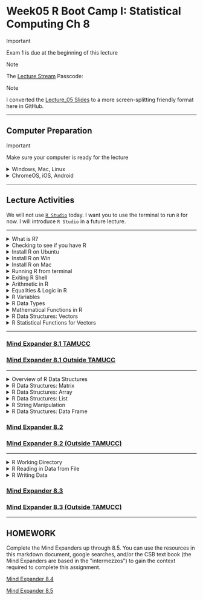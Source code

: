 # Week05 R Boot Camp I: Statistical Computing Ch 8

> [!IMPORTANT]
> Exam 1 is due at the beginning of this lecture

> [!NOTE]
> The [Lecture Stream]()
> Passcode: 

> [!NOTE]
> I converted the [Lecture_05 Slides](Week05new_files/Introduction%20to%20R%201.pptx) to a more screen-splitting friendly format here in GitHub.


---

## Computer Preparation

> [!IMPORTANT]
> Make sure your computer is ready for the lecture

<details><summary>Windows, Mac, Linux</summary>
<p>

- [ ] Step 0. Open Terminal

  > Search for the terminal app and open it.  For Windows, make sure you are using Ubuntu.

  > You should have already prepared your computer during Lecture 0.  If you did not then:  

  > * Complete the tasks listed in the [How to Set Up Your Computer for Computational Biology](https://github.com/tamucc-comp-bio/how_to/blob/main/howto_setup_computer.md), up to, but not including R and RStudio.
  >    * If you are having difficulty installing ubuntu, use Launch if your account is activated.

- [ ] Step 1. Update Your apps

  > It's always a good idea to keep your apps in your terminal up to date. 
  
  > For Ubuntu (Linux), enter the following commands to load the newest versions of your apps

  ```bash
  sudo apt update
  sudo apt upgrade
  ```

  > For Mac (Homebrew), enter the following commands to load the newest versions of your apps

  ```bash
  brew update
  brew upgrade
  ```

- [ ] Step 2. Confirm you have cloned the CSB (Computing Skills For Biologists) Repo into your home dir

    > In your terminal, enter the following commands:

    ```bash
    # make sure you're in your home dir
    cd ~
    
    # list the directories and files in the CSB dir to confirm it's in your home dir
    ls CSB
    ```

    > You should see the following output because we cloned the CSB Repo to your home dir in [Lecture 0](https://github.com/tamucc-comp-bio/classroom_repo_2024/blob/master/lectures/lecture00.md).  

    ```bash
    LICENSE  README.md  data_wrangling  git  good_code  latex  python  r  regex  scientific  sql  unix
    ```

    > If you see the output above, you're done! Goto the next section.

- [ ] Step 3. If you didn't have the CSB Repo, clone it now

  > If you **do not** see the output above, then clone the CSB repo by entering the following commands:

    ```bash
        git clone https://github.com/CSB-book/CSB.git
    ``` 

  > You should see the following output:

    ```bash
    Cloning into 'CSB'...
    remote: Enumerating objects: 1005, done.
    remote: Total 1005 (delta 0), reused 0 (delta 0), pack-reused 1005 (from 1)
    Receiving objects: 100% (1005/1005), 26.68 MiB | 7.74 MiB/s, done.
    Resolving deltas: 100% (389/389), done.
    ```

  > Goto Step 2 above.

<hr style="height: 0.1px; border: none; background-color: black;">

</p>
</details>

<details><summary>ChromeOS, iOS, Android</summary>
<p>

 - [ ] Step 0. [Log Into Launch HPC](https://portal-launch.hprc.tamu.edu/)

    > Use the following [link](https://portal-launch.hprc.tamu.edu/) to log in 

    > You should have already created your account during Lecture 0.  If you did not then:  
    > * Complete the tasks listed in the [Accessing Launch Instructions](https://hprc.tamu.edu/kb/User-Guides/Launch/Access/#no-ssh-login)

 - [ ] Step 1. Open Terminal

    > Select `launch Shell Access`

 - [ ] Step 2. Confirm you have cloned the CSB (Computing Skills For Biologists) Repo into your home dir

  > In your terminal, enter the following commands:

    ```bash
    # make sure you're in your home dir
    cd ~

    # list the directories and files in the CSB dir to confirm it's in your home dir
    ls CSB
    ```

  > You should see the following output because we cloned the CSB Repo to your home dir in [Lecture 0](https://github.com/tamucc-comp-bio/classroom_repo_2024/blob/master/lectures/lecture00.md).  

    ```bash
    LICENSE  README.md  data_wrangling  git  good_code  latex  python  r  regex  scientific  sql  unix
    ```

  > If you see the output above, you're done! Goto the next section.

- [ ] Step 3. If you didn't have the CSB Repo, clone it now

  > If you **do not** see the output above, then clone the CSB repo by entering the following commands:

    ```bash
        git clone https://github.com/CSB-book/CSB.git
    ``` 

  > You should see the following output:

    ```bash
    Cloning into 'CSB'...
    remote: Enumerating objects: 1005, done.
    remote: Total 1005 (delta 0), reused 0 (delta 0), pack-reused 1005 (from 1)
    Receiving objects: 100% (1005/1005), 26.68 MiB | 7.74 MiB/s, done.
    Resolving deltas: 100% (389/389), done.
    ```

  > Goto Step 2 above.

 </p>
</details>


---

## Lecture Activities

We will not use [`R Studio`](https://posit.co/download/rstudio-desktop/) today.  I want you to use the terminal to run `R` for now.  I will introduce `R Studio` in a future lecture.

___

<details><summary>What is R?</summary>
<p>

[`R`](https://cran.revolutionanalytics.com/) is a powerful statistical computing language

![](Week05new_files/R.png)

* Free
* Open source
* Popular among biologists
* Almost any analysis is available for free
* Easy to use
* Flexible
* Command line interface
* Linux, Win, Mac

___
</p>
</details>


<details><summary>Checking to see if you have R</summary>
<p>

Note that there are differences here if you have a Mac or Windows computer.

To check if you have `R`, goto your terminal window and enter the following command:

```
$ R
```

If you see this (or similar), then R is installed and you can proceed.  You should a version at least as new as that listed below.

```
$ R

R version 4.2.1 (2022-06-23) -- "Funny-Looking Kid"
Copyright (C) 2022 The R Foundation for Statistical Computing
Platform: x86_64-pc-linux-gnu (64-bit)

R is free software and comes with ABSOLUTELY NO WARRANTY.
You are welcome to redistribute it under certain conditions.
Type 'license()' or 'licence()' for distribution details.

  Natural language support but running in an English locale

R is a collaborative project with many contributors.
Type 'contributors()' for more information and
'citation()' on how to cite R or R packages in publications.

Type 'demo()' for some demos, 'help()' for on-line help, or
'help.start()' for an HTML browser interface to help.
Type 'q()' to quit R.

>
```

If you see this message (or something similar) then you need to install `R`

```
Command 'R' not found, but can be installed with:
```

___
</p>
</details>

<details><summary>Install R on Ubuntu</summary>
<p>

[Official Instructions](https://cloud.r-project.org/bin/linux/ubuntu/)

1. Start by updating and upgrading your existing Ubuntu commands and apps:

```
# this may take some time to complete if you have not been running these commands regularly
sudo apt update
sudo apt upgrade
```

2. Install the dependencies needed

```
# update indices
sudo apt update -qq

# install two helper packages we need
sudo apt install --no-install-recommends software-properties-common dirmngr

# add the signing key (by Michael Rutter) for these repos
# To verify key, run gpg --show-keys /etc/apt/trusted.gpg.d/cran_ubuntu_key.asc
# Fingerprint: E298A3A825C0D65DFD57CBB651716619E084DAB9
wget -qO- https://cloud.r-project.org/bin/linux/ubuntu/marutter_pubkey.asc | sudo tee -a /etc/apt/trusted.gpg.d/cran_ubuntu_key.asc

# add the R 4.0 repo from CRAN -- adjust 'focal' to 'groovy' or 'bionic' as needed
sudo add-apt-repository "deb https://cloud.r-project.org/bin/linux/ubuntu $(lsb_release -cs)-cran40/"
```

3. Install R v4.XX.  

```
# if R was not on your system before starting this procedure then:
sudo apt install --no-install-recommends r-base
sudo apt-get install r-base-dev

# else if R was on your system, but it was an older version, such as 3.6, then
sudo apt-get install r-base-dev
sudo apt update
sudo apt upgrade
```

4. Verify that you have successfully installed R v 4.XX

```
R --version
```

If the above instructions did not work, you can consult the [full README](https://cloud.r-project.org/bin/linux/ubuntu/fullREADME.html).

---
</p>
</details>

<details><summary>Install R on Win</summary>
<p>

1. Goto the [R download page](https://cran.revolutionanalytics.com/) and select the Win or Mac OS X Download link.

2. Select "install R for the first time"


If you have trouble with this, then consult the [CSB instructions](http://computingskillsforbiologists.com/setup/statistical-computing/)

---
</p>
</details>

<details><summary>Install R on Mac</summary>
<p>

1. Goto the [R download page](https://cran.revolutionanalytics.com/) and select the Win or Mac OS X Download link.

2. [Determine if you have an Intel or Apple cpu.](https://www.howtogeek.com/706226/how-to-check-if-your-mac-is-using-an-intel-or-apple-silicon-processor/)

3. MacOS: Select the R-X.X.X.pkg download link for your OS and computer setup
    * the choice depends on whether you have a M1/2 chip, or intel.


If you have trouble with this, then consult the [CSB instructions](http://computingskillsforbiologists.com/setup/statistical-computing/)

---
</p>
</details>


<details><summary>Running R from terminal</summary>
<p>

To run `R`, just type `R` and hit your enter/return key

```
$ R

R version 3.6.3 (2020-02-29) -- "Holding the Windsock"
Copyright (C) 2020 The R Foundation for Statistical Computing
Platform: x86_64-pc-linux-gnu (64-bit)

R is free software and comes with ABSOLUTELY NO WARRANTY.
You are welcome to redistribute it under certain conditions.
Type 'license()' or 'licence()' for distribution details.

  Natural language support but running in an English locale

R is a collaborative project with many contributors.
Type 'contributors()' for more information and
'citation()' on how to cite R or R packages in publications.

Type 'demo()' for some demos, 'help()' for on-line help, or
'help.start()' for an HTML browser interface to help.
Type 'q()' to quit R.

>
```

That is it, you are in an `R` shell, and `bash` commands will no longer work.  Notice the command prompt is now a `>` instead of a `$` or a `%` depending on your computer.

---
</p>
</details>

<details><summary>Exiting R Shell</summary>
<p>

The keys `ctrl+d` will exit the R shell. You will be prompted to save your session.  If you say yes, all of your work will be saved and available when you open the R shell again.

Now that you see how to enter and exit the R shell, enter the R shell again.

```bash
$ R

>
```

---
</p>
</details>

<details><summary>Arithmetic in R</summary>
<p>

R is built for statistics and so has all of the mathematical operations that you would expect from a calculator, and much more.

To do arithmetic, simply type in the mathematical statement to calculate and hit enter.

```R
> 34+5
> 34 + 5
> 34 - 5
> 34 * 5
> 34 / 5
> 34 %% 5
> 34 %/% 5
>
```

`+`		Addition

`-` 	Subtraction

`*`		Multiplication

`/`		Division

`^`		Exponentiation

`%%`	Modulo (remainder from division)

`%/%`	Integer Division

---
</p>
</details>

<details><summary>Equalities & Logic in R</summary>
<p>

R can compare values and return either `TRUE` if the statement is true or `FALSE`.  

```R
34 == 5
34 != 5
34 >= 5
34 <= 5
34>5 | 34<5
34>5 & 17>3
```

`==`	Equal to

`!=`	Not equal to

`>`	Greater than

`<`	Less than

`>=`	Greater than or equal

`<=` 	Less than or equal

`&`	And

`|`	Or

`!`	Not

---
</p>
</details>

<details><summary>R Variables</summary>
<p>

Variables hold data. There are different types of data that can be stored. Here we start by discussing *_values_*.

* *_Values_* are numbers or strings

* *_Values_* can be assigned to variables using <-

The name of a variable can be almost anything you want, but try to avoid punctuation other than `.` or `_` and do not begin a variable name with a number.

```R
# put the value -1.2345 into a variable named 'x'
> x <- -1.2345

# put the value "Hi" into a variable named 'greeting'
> greeting <- "Hi"

```

Note that numbers should not be quotified, but character strings need to be quotified.

You can view the contents of variables by simply typing their name
```R
> x
[1] -1.2345
> greeting
[1] "Hi"
```

Clear all variables:   

```
rm(list=ls())
```

---
</p>
</details>

<details><summary>R Data Types</summary>
<p>

`integer`		Whole Numbers

`numeric`		Real Numbers

`complex`		Complex Numbers

`logical`		TRUE or FALSE

`character`	String

You can specify a data type for a variable as follows where you replace "DataType" and "NameOfVariable" with the appropriate data type and variable name:

```
# do not type this, it is pseudo code
as.DataType(NameOfVariable)
```

Try it out by creating the following variables

```R
> z <- as.numeric(x^2)
> y <- as.character("Bye")
> q <- as.complex(1+3i)
> r <- 3==4
```

Note that R will automatically choose a data type if you do not specify one.  It usually gets the data type right, but not always.

We can query the data type of a variable using `is.type(variable)`

```R
> is.numeric(x)
> is.complex(x)
> is.character(greeting)
> is.complex(q)
```


---
</p>
</details>

<details><summary>Mathematical Functions in R</summary>
<p>

`abs(x)`			absolute value
`sqrt(x)`			square root
`ceiling(x)`		round up
`floor(x)`			round down
`trunc(x)`			remove decimals
`round(x,digits=n)` 	round x to n digits
`cos(x)`, `sin(x)`, `tan(x)`, etc	trig
`log(x)`			natural log
`exp(x)`			ex
`log10(x)`			base 10 log

```R
# delete all variables
> rm(list=ls())

> x <- -1.234

> abs_x <- abs(x)
> abs_x

> sqrt_abs_x <- sqrt(abs_x)
> sqrt_abs_x

> floor(x)
> floor(abs_x)

> trunc(x)
> trunc(abs_x)

> y <- round(x,2)
> y

> cos_y <- cos(y)
> cos_y

> z <- log(abs(y))
> z

> exp_z <- exp(z)
> exp_z
```

---
</p>
</details>

<details><summary>R Data Structures: Vectors</summary>
<p>

* Data structures store your data

* Simplest data structure is a single element

* A vector is a collection of elements

 * 1, 2, 3, 4, 5, 6

* Vectors can be specified using `c()` or `seq()` or `rep()`

* Particular values in the vector can be specified by their index `[index_num]`

```R
rm(list=ls())
1:6
x <- c(1:6)
y <- c("a", "B", "c", "D")
y[3]
z <- seq(1, 40, 4)
z
z[3:6]
z[c(2,8,10)]
```

---
</p>
</details>

<details><summary>R Statistical Functions for Vectors</summary>
<p>

A variety of statistical functions are available in R. Here are a few:

`length(x)`	number of elements
`min(x)`		minimum
`max(x)`		maximum
`sum(x)`		sum, +
`prod(x)`		product, *
`median(x)`	central value
`mean(x)`	average
`summary(x)`

```R
length(y)
min(x); max(x)
sum(x); prod(x)
median(z)
mean(z)
var(z)
summary(z)
```

</p>
</details>

---

### [Mind Expander 8.1 TAMUCC](https://forms.office.com/Pages/ResponsePage.aspx?id=8frLNKZngUepylFOslULZlFZdbyVx8RLiPt1GobhHnlUMFpONVRLSkNYUU9VQ1RXVzhGODBPTFM1UC4u) 
### [Mind Expander 8.1 Outside TAMUCC](https://forms.office.com/r/t1Ljzp9FAN)

___

<details><summary>Overview of R Data Structures</summary>
<p>

A [data structure](https://en.wikipedia.org/wiki/Data_structure) is a container for data with a particular format.

* Element		-	a single value or string

* Vector		-	several elements of same data type

* Matrix		-	2-dimensional table of elements of same data type

* Array		-	3-dimensional table of elements of same data type

* Data frame	-	2-dimensional table of elements, different data types

* List		-	several elements or data structures of any type

---
</p>
</details>

<details><summary>R Data Structures: Matrix</summary>
<p>

`matrix(v,r,c,byrow=FALSE)`

create matrix, v=vector of values, r=#rows, c=#cols,

if `byrow=TRUE` then values are filled in by row

Matrix math

* %*%		matrix product

* solve()	matrix inverse

* diag()	diagonal values

* t()		transpose

Matrix functions

* dim()		dimensions, rows cols

* nrow()	# rows

* ncol()	# cols


```R
rm(list=ls())
x <- c(1, 2, 3, 4)
matrix(x, 2, 2)
matrix(x, 2, 2, byrow=TRUE)
A <- matrix(x, 2, 2)
A %*% A
solve(A)
diag(A)
B <- matrix(1,3,2)
B
t(B)
B %*% t(B)
dim(A)
dim(B)
nrow(B)
ncol(B)
```

Matrix elments are indexed by row and col.

* `matrixName[rowNum,colNum]`

Arithmetic functions are typically applied to all elements in matrix

* `sum()`, `mean()`, etc…

```R
Z <- matrix(1:9, 3, 3)
Z     #whole matrix
Z[1,] #vector with first row
Z[,3] #vector with third column
Z[1:2, 2:3] #submatrix
Z[c(1,3), c(1,3)] #submatrix
mean(Z)
```

---
</p>
</details>

<details><summary>R Data Structures: Array</summary>
<p>

`array(v,dim=c(row,col,m))`

* create array, v=vector of values, row=#rows, col=#cols, m=#matrices

Number of elements in `v` should equal `row*col*m`

Most matrix functions work on arrays

* `dim()`; `nrow()`; `ncol()`

Subsetting arrays similar to matrices

* `array[row,col,matrix]`


```R
rm(list=ls())
M <- array(1:24, dim=c(4,3,2))
M
dim(M)
#return first matrix as matrix
M[,,1]  
#return first matrix as array
M[,,1, drop=FALSE]
```

---
</p>
</details>

<details><summary>R Data Structures: List</summary>
<p>

Used to store elements of different types and structures, e.g. vectors, matrices, etc

`list(x=v1, y=v2, …)`

create list, x=name of 1st data structure, v1=value(s), y=name of 2nd data structure, v2=value(s)

Referencing specific values is similar to vectors, matrices, and arrays, but names can be used as well as indices.  

Number of brackets specifies hierarchical level of data

* first set of brackets are top level in hierarchy


```R
rm(list=ls())
list(1,"A",3000)
mylist <- list(Names=c("a","b","c","d"),
               Values=c(3,1,2))
mylist
mylist[[1]]       #first item in list
mylist[["Names"]] #item named "Names"
mylist$Values     #item named "Values"
mylist[[1]][4]    #4th element of 1st item

```

---
</p>
</details>

<details><summary>R String Manipulation</summary>
<p>

There are several tools for manipulating text strings.  Here are a few examples

`strsplit`   divide string into list

`substr`        return part of string

`sub`                substitute charcters

`paste`           join strings into 1

`nchar`           return number of characters

`toupper`  change case

`tolower`  change case


```R
rm(list=ls())
x <- "Sample-36"
strsplit(x,'-')
substr(x, start=8, stop=9)
sub("36", "39", x)
paste(x, "is smaller", sep=" ")
nchar(x)
toupper(x)
tolower(x)
```

---
</p>
</details>

<details><summary>R Data Structures: Data Frame</summary>
<p>

A data frame holds "tidy" data

Like a spreadsheet, each column is a type of categorization or measurement and each row is a different sample.  

Each column can have a different data type.

We can load an example data frame included with R called trees.  

```R
rm(list=ls())
data(trees)   #load example data frame
str(trees)    #structure of data frame
ncol(trees)   #num cols
nrow(trees)   #num rows
head(trees)   #display first few rows
trees$Girth   #get column
trees$Girth[1:5] #get 1st 5 rows of col Girth
trees[1:5,1]    #get 1st 5 rows of 1st col
trees[1:5,]$Girth #get 1st 5 rows of col Girth
colnames(trees) <- tolower(colnames(trees)) # change column names to all lowercase
str(trees)
```

---
</p>
</details>

### [Mind Expander 8.2](https://forms.office.com/Pages/ResponsePage.aspx?id=8frLNKZngUepylFOslULZlFZdbyVx8RLiPt1GobhHnlURDZQWkY5U1VSWU84WDU5Sk1HWE80NjdVVy4u)
### [Mind Expander 8.2 (Outside TAMUCC)](https://forms.office.com/r/YiLKYYguir)

___


<details><summary>R Working Directory</summary>
<p>

Before you start reading and writing files, it is important to know where the working directory is

`getwd(“path”)`  shows where you are, like `pwd` in `bash`

`setwd(“path”)`	changes where you are, like `cd` in `bash`

Note, root in windows is `C:/` rather than `/`

```R
rm(list=ls())

# where ever you were in bash when you opened R is where you will be in R
getwd()

# change working directory to CSB/r/sandbox
setwd("~/CSB/r/sandbox")
getwd()

```

---
</p>
</details>


<details><summary>R Reading in Data from File</summary>
<p>

You will typically read in your data from a comma or tab delimited file.  It is read in as a data frame by default

Comma delimited files:

	`read.csv(“MyFile.csv”)`

	`read.csv(“MyFile.csv”, header=TRUE) #csv has col headers`

	`read.csv(“MyFile.csv”, sep=“;”) #separator is semicolon`

	`read.csv(“MyFile.csv”, skip=5)   #skip 1st 5 lines`


Tab delimited files: `read.table()`

See the help pages for both `read.csv` and `read.table` for complete functionality


```R
help(read.csv)
# to exit type 'q'
```

We will read  `H938_Euro_chr6.geno` into a variable called `ch6` in R.

```R
#read in data
#make sure you use the correct path for your computer
ch6 <- read.table("../data/H938_Euro_chr6.geno", header=TRUE)
str(ch6)
dim(ch6)
head(ch6)
tail(ch6)

```

* This file contains 7 columns

 * CHR – chromosome

 * SNP – single nucleotide polymorphism

 * A1 – allelic state 1

 * A2 – allelic state 2

 * nA1A1 - # homozyg A1

 * nA1A2 - # heterozyg

 * nA2A2 - # homozyg A2

 ---
 </p>
 </details>

<details><summary>R Writing Data</summary>
<p>

You will typically write a dataframe to a csv or tab delimited file.

Comma delimited files (this is pseudo code, do not type in):

`write.csv(MyDF, “MyFile.csv”) `

#don’t overwrite

`write.csv(MyDF, “MyFile.csv”, append=TRUE) `

#no header row

`write.csv(MyDF, “MyFile.csv”, col.names=FALSE)`

See documentation for write, write.csv, write.table for full functionality

Here we will save the file we just read into the variable `ch6` as a new comma delimited file named `H938_Euro_chr6.csv`

```R
write.csv(ch6, "H938_Euro_chr6.csv")

# view files in present working directory
list.files()
```

---
</p>
</details>



### [Mind Expander 8.3](https://forms.office.com/Pages/ResponsePage.aspx?id=8frLNKZngUepylFOslULZlFZdbyVx8RLiPt1GobhHnlUQTRGOTA5UDRZMzlPSjEwTUxCVzBIOEdKRi4u)
### [Mind Expander 8.3 (Outside TAMUCC)](https://forms.office.com/r/srFGhBuqCD)
___



## HOMEWORK

Complete the Mind Expanders up through 8.5.  You can use the resources in this markdown document, google searches, and/or the CSB text book (the Mind Expanders are based in the "intermezzos") to gain the context required to complete this assignment.

[Mind Expander 8.4](https://forms.office.com/Pages/ResponsePage.aspx?id=8frLNKZngUepylFOslULZlFZdbyVx8RLiPt1GobhHnlUMlRGTE9aQVQ3QUtBQlBOUEtHN1g3QUVDOS4u)

[Mind Expander 8.5](https://forms.office.com/Pages/ResponsePage.aspx?id=8frLNKZngUepylFOslULZlFZdbyVx8RLiPt1GobhHnlUMlIwMFNWME1IUVJCWktXWkZYSk1RV0pONC4u)
